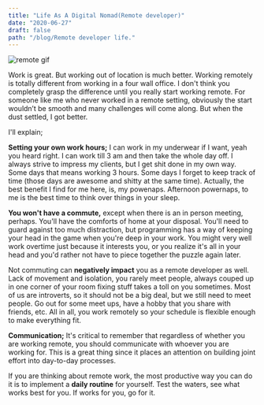 ```yaml
---
title: "Life As A Digital Nomad(Remote developer)"
date: "2020-06-27"
draft: false
path: "/blog/Remote developer life."
---
```

![remote gif](https://remotehub.io/storage/newsletters/screens/MuoK07C48iviBsvTxOV8WBk0NSBZdpeyZnlSh7Kj.gif)


Work is great. But working out of location is much better. Working remotely is totally different from working in a four wall office. I don't think you completely grasp the difference until you really start working remote. For someone like me who never worked in a remote setting, obviously the start wouldn’t be smooth and many challenges will come along. But when the dust settled, I got better. 

I'll explain;

**Setting your own work hours;** I can work in my underwear if I want, yeah you heard right. I can work till 3 am and then take the whole day off. I always strive to impress my clients, but I get shit done in my own way. Some days that means working 3 hours. Some days I forget to keep track of time (those days are awesome and shitty at the same time). Actually, the best benefit I find for me here, is, my powenaps. Afternoon powernaps, to me is the best time to think over things in your sleep.

**You won't have a commute,** except when there is an in person meeting, perhaps.  You'll have the comforts of home at your disposal. You'll need to guard against too much distraction, but programming has a way of keeping your head in the game when you're deep in your work. You might very well work overtime just because it interests you, or you realize it's all in your head and you'd rather not have to piece together the puzzle again later. 

Not commuting can **negatively impact** you as a remote developer as well. Lack of movement and isolation, you rarely meet people, always couped up in one corner of your room fixing stuff takes a toll on you sometimes. Most of us are introverts, so it should not be a big deal, but we still need to meet people. Go out for some meet ups, have a hobby that you share with friends, etc. All in all, you work remotely so your schedule is flexible enough to make everything fit. 

**Communication;** It's critical to remember that regardless of whether you are working remote, you should communicate with whoever you are working for. This is a great thing since it places an attention on building joint effort into day-to-day processes.

If you are thinking about remote work, the most productive way you can do it is to implement a **daily routine** for yourself. Test the waters, see what works best for you. If works for you, go for it.